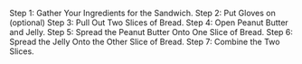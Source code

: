 Step 1: Gather Your Ingredients for the Sandwich. 
Step 2: Put Gloves on (optional) 
Step 3: Pull Out Two Slices of Bread. 
Step 4: Open Peanut Butter and Jelly. 
Step 5: Spread the Peanut Butter Onto One Slice of Bread. 
Step 6: Spread the Jelly Onto the Other Slice of Bread. 
Step 7: Combine the Two Slices.